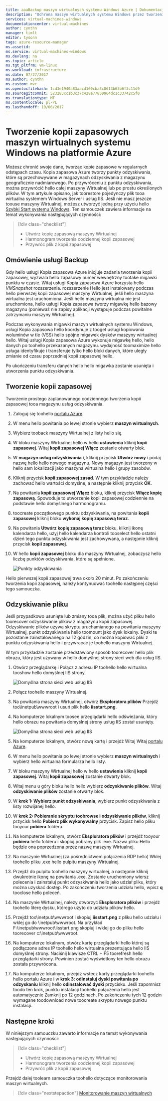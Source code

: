 ```yaml
---
title: aaaBackup maszyn wirtualnych systemu Windows Azure | Dokumentacja firmy Microsoft
description: "Ochrona maszyn wirtualnych systemu Windows przez tworzenie ich kopii zapasowych za pomocą usługi Kopia zapasowa Azure."
services: virtual-machines-windows
documentationcenter: virtual-machines
author: cynthn
manager: timlt
editor: tysonn
tags: azure-resource-manager
ms.assetid: 
ms.service: virtual-machines-windows
ms.devlang: na
ms.topic: article
ms.tgt_pltfrm: vm-linux
ms.workload: infrastructure
ms.date: 07/27/2017
ms.author: cynthn
ms.custom: mvc
ms.openlocfilehash: 1cd3e1940a83aacd160cba3c8613b63b6f3c11d9
ms.sourcegitcommit: 523283cc1b3c37c428e77850964dc1c33742c5f0
ms.translationtype: MT
ms.contentlocale: pl-PL
ms.lasthandoff: 10/06/2017
---
```

# <a name="back-up-windows-virtual-machines-in-azure"></a>Tworzenie kopii zapasowych maszyn wirtualnych systemu Windows na platformie Azure

Możesz chronić swoje dane, tworząc kopie zapasowe w regularnych odstępach czasu. Kopia zapasowa Azure tworzy punkty odzyskiwania, które są przechowywane w magazynach odzyskiwania z magazynu geograficznie nadmiarowego. Po przywróceniu z punktu odzyskiwania, można przywrócić hello całej maszyny Wirtualnej lub po prostu określonych plików. W tym artykule opisano, jak toorestore pojedynczy plik tooa wirtualna systemem Windows Server i usług IIS. Jeśli nie masz jeszcze toouse maszyny Wirtualnej, możesz utworzyć jedną przy użyciu hello [Szybki Start systemu Windows](quick-create-portal.md). Ten samouczek zawiera informacje na temat wykonywania następujących czynności:

> [!div class="checklist"]
> * Utwórz kopię zapasową maszyny Wirtualnej
> * Harmonogram tworzenia codziennej kopii zapasowej
> * Przywróć plik z kopii zapasowej




## <a name="backup-overview"></a>Omówienie usługi Backup

Gdy hello usługi Kopia zapasowa Azure inicjuje zadania tworzenia kopii zapasowej, wyzwala hello zapasowy numer wewnętrzny tootake migawki punktu w czasie. Witaj usługi Kopia zapasowa Azure korzysta hello _VMSnapshot_ rozszerzenia. rozszerzenie Hello jest instalowany podczas hello pierwszej kopii zapasowej maszyny Wirtualnej, jeśli hello maszyna wirtualna jest uruchomiona. Jeśli hello maszyna wirtualna nie jest uruchomiona, hello usługi Kopia zapasowa tworzy migawkę hello bazowy magazynu (ponieważ nie zapisy aplikacji występuje podczas powitalne zatrzymaniu maszyny Wirtualnej).

Podczas wykonywania migawki maszyn wirtualnych systemu Windows, usługi Kopia zapasowa hello koordynuje z tooget usługi kopiowania woluminów w tle (VSS) hello spójne migawek dysków maszyny wirtualnej hello. Witaj usługi Kopia zapasowa Azure wykonuje migawkę hello, hello danych po toohello przekazanych magazynu. wydajność toomaximize hello usługa identyfikuje i transferuje tylko hello bloki danych, które uległy zmianie od czasu poprzedniej kopii zapasowej hello.

Po ukończeniu transferu danych hello hello migawka zostanie usunięta i utworzenia punktu odzyskiwania.


## <a name="create-a-backup"></a>Tworzenie kopii zapasowej
Tworzenie prostego zaplanowanego codziennego tworzenia kopii zapasowej tooa magazynu usług odzyskiwania. 

1. Zaloguj się toohello [portalu Azure](https://portal.azure.com/).
2. W menu hello powitania po lewej stronie wybierz **maszyn wirtualnych**. 
3. Wybierz tooback maszyny Wirtualnej z listy hello się.
4. W bloku maszyny Wirtualnej hello w hello **ustawienia** kliknij **kopii zapasowej**. Witaj **kopii zapasowej Włącz** zostanie otwarty blok.
5. W **magazyn usług odzyskiwania i**, kliknij przycisk **Utwórz nowy** i podaj nazwę hello hello nowego magazynu. Nowy magazyn jest tworzony w hello sam lokalizacji jako maszyna wirtualna hello i grupy zasobów.
6. Kliknij przycisk **kopii zapasowej zasad**. W tym przykładzie należy zachować hello wartości domyślne, a następnie kliknij przycisk **OK**.
7. Na powitania **kopii zapasowej Włącz** bloku, kliknij przycisk **Włącz kopię zapasową**. Spowoduje to utworzenie kopii zapasowej codziennie na podstawie hello domyślnego harmonogramu.
10. toocreate początkowego punktu odzyskiwania, na powitania **kopii zapasowej** kliknij bloku **wykonaj kopię zapasową teraz**.
11. Na powitania **Utwórz kopię zapasową teraz** bloku, kliknij ikonę kalendarza hello, użyj hello kalendarza kontroli tooselect hello ostatni dzień tego punktu odzyskiwania jest zachowywana, a następnie kliknij przycisk **kopii zapasowej**.
12. W hello **kopii zapasowej** bloku dla maszyny Wirtualnej, zobaczysz hello liczbę punktów odzyskiwania, które są spełnione.

    ![Punkty odzyskiwania](./media/tutorial-backup-vms/backup-complete.png)
    
Hello pierwszej kopii zapasowej trwa około 20 minut. Po zakończeniu tworzenia kopii zapasowej, należy kontynuować toohello następnej części tego samouczka.

## <a name="recover-a-file"></a>Odzyskiwanie pliku

Jeśli przypadkowo usunięte lub zmiany tooa plik, można użyć pliku hello toorecover odzyskiwanie plików z magazynu kopii zapasowej. Odzyskiwanie plików używa skryptu uruchamianego na powitania maszyny Wirtualnej, punkt odzyskiwania hello toomount jako dysk lokalny. Dyski te pozostanie zainstalowanego na 12 godzin, co można kopiować pliki z punktu odzyskiwania hello i przywracać je toohello maszyny Wirtualnej.  

W tym przykładzie zostanie przedstawiony sposób toorecover hello plik obrazu, który jest używany w hello domyślnej strony sieci web dla usług IIS. 

1. Otwórz przeglądarkę i Połącz z adresu IP toohello hello wirtualna tooshow hello domyślnej IIS strony.

    ![Domyślna strona sieci web usług IIS](./media/tutorial-backup-vms/iis-working.png)

2. Połącz toohello maszyny Wirtualnej.
3. Na powitania maszyny Wirtualnej, otwórz **Eksploratora plików** Przejdź too\inetpub\wwwroot i usuń plik hello **iisstart.png**.
4. Na komputerze lokalnym toosee przeglądarki hello odświeżania, który hello obrazu na powitania domyślnej strony usług IIS został usunięty.

    ![Domyślna strona sieci web usług IIS](./media/tutorial-backup-vms/iis-broken.png)

5. Na komputerze lokalnym, otwórz nową kartę i przejdź Witaj Witaj [portalu Azure](https://portal.azure.com).
6. W menu hello powitania po lewej stronie wybierz **maszyn wirtualnych** i wybierz hello wirtualna formularza hello listy.
8. W bloku maszyny Wirtualnej hello w hello **ustawienia** kliknij **kopii zapasowej**. Witaj **kopii zapasowej** zostanie otwarty blok. 
9. Witaj menu u góry bloku hello hello wybierz **odzyskiwanie plików**. Witaj **odzyskiwanie plików** zostanie otwarty blok.
10. W **krok 1: Wybierz punkt odzyskiwania**, wybierz punkt odzyskiwania z listy rozwijanej hello.
11. W **krok 2: Pobieranie skryptu toobrowse i odzyskiwanie plików**, kliknij przycisk hello **Pobierz plik wykonywalny** przycisk. Zapisz hello pliku tooyour **pobiera** folderu.
12. Na komputerze lokalnym, otwórz **Eksploratora plików** i przejdź tooyour **pobiera** hello folderu i skopiuj pobrany plik .exe. Nazwa pliku Hello będzie ona poprzedzona przez nazwę maszyny Wirtualnej. 
13. Na maszynie Wirtualnej (za pośrednictwem połączenia RDP hello) Wklej toohello pliku .exe hello pulpitu maszyny Wirtualnej. 
14. Przejdź do pulpitu toohello maszyny wirtualnej, a następnie kliknij dwukrotnie ikonę na powitania .exe. Zostanie uruchomiony wiersz polecenia i zainstaluj punkt odzyskiwania hello jako udział pliku, który można uzyskać dostęp. Po zakończeniu tworzenia udziału hello, wpisz **q** tooclose hello poleceń.
15. Na maszynie Wirtualnej, należy otworzyć **Eksploratora plików** i przejdź toohello literę dysku, którego użyto do udziału plików hello.
16. Przejdź too\inetpub\wwwroot i skopiuj **iisstart.png** z pliku hello udziału i wklej go do \inetpub\wwwroot. Na przykład F:\inetpub\wwwroot\iisstart.png skopiuj i wklej go do pliku hello toorecover c:\inetpub\wwwroot.
17. Na komputerze lokalnym, otwórz kartę przeglądarki hello której są podłączone adres IP toohello hello wirtualna prezentująca hello IIS domyślnej strony. Naciśnij klawisze CTRL + F5 toorefresh hello przeglądarki strony. Powinien zostać wyświetlony ten hello obrazu została przywrócona.
18. Na komputerze lokalnym, przejdź wstecz karty przeglądarki toohello hello portalu Azure i w **krok 3: odinstaluj dyski powitania po odzyskaniu** kliknij hello **odinstalować dyski** przycisku. Jeśli zapomnisz toodo ten krok, punktu instalacji toohello połączenia hello jest automatycznie Zamknij po 12 godzinach. Po zakończeniu tych 12 godzin wymagane toodownload nowe toocreate skryptu nowego punktu instalacji.


## <a name="next-steps"></a>Następne kroki

W niniejszym samouczku zawarto informacje na temat wykonywania następujących czynności:

> [!div class="checklist"]
> * Utwórz kopię zapasową maszyny Wirtualnej
> * Harmonogram tworzenia codziennej kopii zapasowej
> * Przywróć plik z kopii zapasowej

Przejdź dalej toolearn samouczka toohello dotyczące monitorowania maszyn wirtualnych.

> [!div class="nextstepaction"]
> [Monitorowanie maszyn wirtualnych](tutorial-monitoring.md)









